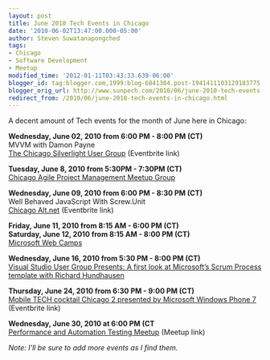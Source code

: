 ```yaml
---
layout: post
title: June 2010 Tech Events in Chicago
date: '2010-06-02T13:47:00.000-05:00'
author: Steven Suwatanapongched
tags:
- Chicago
- Software Development
- Meetup
modified_time: '2012-01-11T03:43:33.639-06:00'
blogger_id: tag:blogger.com,1999:blog-6841384.post-1941411103129183775
blogger_orig_url: http://www.sunpech.com/2010/06/june-2010-tech-events-in-chicago.html
redirect_from: /2010/06/june-2010-tech-events-in-chicago.html
---
```


A decent amount of Tech events for the month of June here in Chicago:

<b>Wednesday, June 02, 2010 from 6:00 PM - 8:00 PM (CT)</b><br />
MVVM with Damon Payne<br />
<a href="http://chicagosilverlight.eventbrite.com/">The Chicago Silverlight User Group</a> (Eventbrite link)

<b>Tuesday, June 8, 2010 from 5:30PM - 7:30PM (CT)</b><br />
<a href="http://www.meetup.com/Chicago-APM">Chicago Agile Project Management Meetup Group</a>

<b>Wednesday, June 09, 2010 from 6:00 PM - 8:30 PM (CT)</b><br />
Well Behaved JavaScript With Screw.Unit<br />
<a href="http://altnetchicago-groupsite.eventbrite.com/">Chicago Alt.net</a> (Eventbrite link)

<b>Friday, June 11, 2010 from 8:15 AM - 6:00 PM (CT)</b><br />
<b>Saturday, June 12, 2010 from 8:15 AM - 8:00 PM (CT)</b><br />
<a href="http://www.msregistration.com/content/eventselection.asp?eventid=22557&amp;CcpSubsiteID=181&amp;vdid=432">Microsoft Web Camps</a>

<b>Wednesday, June 16, 2010 from 5:30 PM - 8:00 PM (CT)</b><br />
<a href="https://msevents.microsoft.com/CUI/EventDetail.aspx?EventID=1032454984&amp;Culture=en-US">Visual Studio User Group Presents: A first look at Microsoft’s Scrum Process template with Richard Hundhausen</a>

<b>Thursday, June 24, 2010 from 6:30 PM - 9:00 PM (CT)</b><br />
<a href="http://mobiletechcocktailchicago2.eventbrite.com/">Mobile TECH cocktail Chicago 2 presented by Microsoft Windows Phone 7</a> (Eventbrite link)

<b>Wednesday, June 30, 2010 at 6:00 PM (CT</b><br />
<a href="http://www.meetup.com/QAtools/">Performance and Automation Testing Meetup</a> (Meetup link)

<i>Note: I'll be sure to add more events as I find them.</i>